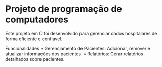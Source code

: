 # Projeto de programação de computadores

Este projeto em C foi desenvolvido para gerenciar dados hospitalares de forma eficiente e confiável.

Funcionalidades 
    • Gerenciamento de Pacientes: Adicionar, remover e atualizar informações dos pacientes.
    • Relatórios: Gerar relatórios detalhados sobre pacientes.
